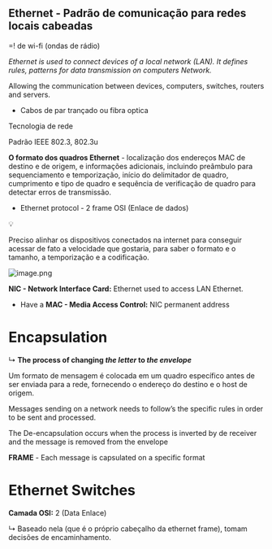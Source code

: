 ## Ethernet - Padrão de comunicação para redes locais cabeadas

=! de wi-fi (ondas de rádio)

_Ethernet is used to connect devices of a local network (LAN). It defines rules, patterns for data transmission on computers Network._

Allowing the communication between devices, computers, switches, routers and servers.

- Cabos de par trançado ou fibra optica

Tecnologia de rede

Padrão IEEE 802.3, 802.3u

**O formato dos quadros Ethernet** - localização dos endereços MAC de destino e de origem, e informações adicionais, incluindo preâmbulo para sequenciamento e temporização, início do delimitador de quadro, cumprimento e tipo de quadro e sequência de verificação de quadro para detectar erros de transmissão.

- Ethernet protocol - 2 frame OSI (Enlace de dados)

<aside> 💡

Preciso alinhar os dispositivos conectados na internet para conseguir acessar de fato a velocidade que gostaria, para saber o formato e o tamanho, a temporização e a codificação.

![image.png](attachment:9d9cae58-2bce-460e-bc70-056b985bf456:image.png)

</aside>

**NIC - Network Interface Card:** Ethernet used to access LAN Ethernet.

- Have a **MAC - Media Access Control:** NIC permanent address

# Encapsulation

↳ **The process of changing _the letter_ to _the envelope_**

Um formato de mensagem é colocada em um quadro específico antes de ser enviada para a rede, fornecendo o endereço do destino e o host de origem.

Messages sending on a network needs to follow’s the specific rules in order to be sent and processed.

The De-encapsulation occurs when the process is inverted by de receiver and the message is removed from the envelope

**FRAME** - Each message is capsulated on a specific format

# Ethernet Switches

**Camada OSI:** 2 (Data Enlace)

↳ Baseado nela (que é o próprio cabeçalho da ethernet frame), tomam decisões de encaminhamento.
